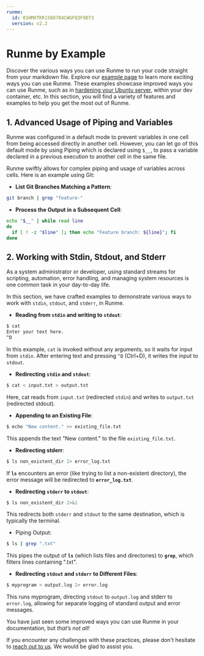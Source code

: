 ```yaml
---
runme:
  id: 01HMXTKR1S6D784CWGFQ3F9D73
  version: v2.2
---
```


# Runme by Example

Discover the various ways you can use Runme to run your code straight from your markdown file. Explore our [example page](https://runme.dev/examples) to learn more exciting ways you can use Runme. These examples showcase improved ways you can use Runme, such as in [hardening your Ubuntu server](https://runme.dev/blog/hardening-ubuntu), within your dev container, etc. In this section, you will find a variety of features and examples to help you get the most out of Runme.

## **1. Advanced Usage of Piping and Variables**

Runme was configured in a default mode to prevent variables in one cell from being accessed directly in another cell. However, you can let go of this default mode by using Piping which is declared using `$__`, to pass a variable declared in a previous execution to another cell in the same file.

Runme swiftly allows for complex piping and usage of variables across cells. Here is an example using Git:

- **List Git Branches Matching a Pattern**:

```sh {"id":"01HRVZ3W00K4ZPSXSH2PSGMQ1Z"}
git branch | grep "feature-"
```

- **Process the Output in a Subsequent Cell**:

```sh {"id":"01HRVZ4RR371G2PTEPCADCP58A"}
echo "$__" | while read line
do
  if [ ! -z "$line" ]; then echo "Feature branch: ${line}"; fi
done
```

## **2. Working with Stdin, Stdout, and Stderr**

As a system administrator or developer, using standard streams for scripting, automation, error handling, and managing system resources is one common task in your day-to-day life.

In this section, we have crafted examples to demonstrate various ways to work with `stdin`, `stdout`, and `stderr`, in Runme.

- **Reading from `stdin` and writing to `stdout`**:

```sh {"id":"01HRVZ63TDRDBDB1K8YE3MJFRW"}
$ cat
Enter your text here.
^D
```

In this example, `cat` is invoked without any arguments, so it waits for input from `stdin`. After entering text and pressing `^D` (Ctrl+D), it writes the input to `stdout`.

- **Redirecting `stdin` and `stdout`**:

```sh {"id":"01HRVZ74ZHBXBJS0HHTEXERNN4"}
$ cat < input.txt > output.txt
```

Here, cat reads from `input.txt` (redirected `stdin`) and writes to `output.txt` (redirected stdout).

- **Appending to an Existing File**:

```sh {"id":"01HRVZ86BFADA7SQVM0BVRB1SM"}
$ echo "New content." >> existing_file.txt
```

This appends the text "New content." to the file `existing_file.txt`.

- **Redirecting stderr**:

```sh {"id":"01HRVZ9CT9SB0QR5ZEEMAK4XCG"}
$ ls non_existent_dir 2> error_log.txt
```

If __`ls`__ encounters an error (like trying to list a non-existent directory), the error message will be redirected to __`error_log.txt`__.

- **Redirecting `stderr` to `stdout`**:

```sh {"id":"01HRVZAJG8NYGF6YQCPFK6VKFY"}
$ ls non_existent_dir 2>&1
```

This redirects both `stderr` and `stdout` to the same destination, which is typically the terminal.

* Piping Output:

```sh {"id":"01HRVZCAWM3AT6YRCV4VCMN5B0"}
$ ls | grep ".txt"
```

This pipes the output of **`ls`** (which lists files and directories) to **`grep`**, which filters lines containing ".txt".

- **Redirecting `stdout` and `stderr` to Different Files**:

```sh {"id":"01HRVZD04JQ48QWPHT46EMG1F3"}
$ myprogram > output.log 2> error.log
```

This runs myprogram, directing `stdout` to `output.log` and stderr to `error.log`, allowing for separate logging of standard output and error messages.

You have just seen some improved ways you can use Runme in your documentation, but *that’s not all!*

If you encounter any challenges with these practices, please don't hesitate to [reach out to us](https://discord.com/invite/runme). We would be glad to assist you.
